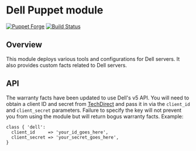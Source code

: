 Dell Puppet module
==================

[![Puppet Forge](http://img.shields.io/puppetforge/v/camptocamp/dell.svg)](https://forge.puppetlabs.com/camptocamp/dell)
[![Build Status](https://travis-ci.org/camptocamp/puppet-dell.png?branch=master)](https://travis-ci.org/camptocamp/puppet-dell)

Overview
--------

This module deploys various tools and configurations for Dell servers. It also provides custom facts related to Dell servers.

API
---

The warranty facts have been updated to use Dell's v5 API. You will need to obtain a client ID and secret from
[TechDirect](https://techdirect.dell.com/certification/AboutAPIs.aspx) and pass it in via the
`client_id` and `client_secret` parameters.
Failure to specify the key will not prevent you from using the module but will return bogus warranty facts. Example:

```puppet
class { 'dell':
  client_id     => 'your_id_goes_here',
  client_secret => 'your_secret_goes_here',
}
```

